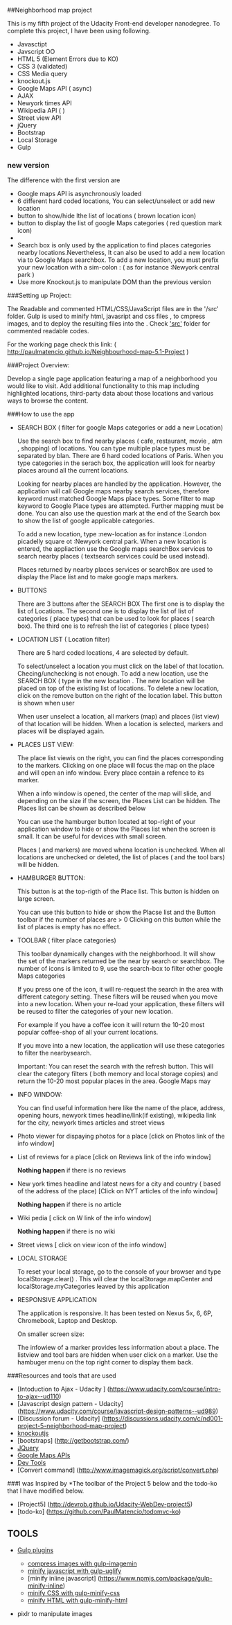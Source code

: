 ##Neighborhood map project


This is my  fifth project of the Udacity Front-end developer nanodegree. To complete this project, I have been using following.

* Javasctipt
* Javscript OO
* HTML 5 (Element Errors due to KO)
* CSS 3 (validated)
* CSS Media query
* knockout.js
* Google Maps API ( async)
* AJAX
* Newyork times API
* Wikipedia API ( )
* Street view API
* jQuery
* Bootstrap
* Local Storage
* Gulp

### new version
The difference with the first version are

* Google maps API is asynchronously loaded
* 6 different hard coded locations, You can select/unselect or add new location
* button to show/hide lthe list of locations ( brown location icon)
* button to display the list of google Maps categories ( red question mark icon)
*
* Search box is only used by the application to find places categories nearby locations.Nevertheless,  It can also be used to add  a new location via to Google Maps searchbox. To add  a new location, you must prefix your new location with a sim-colon :  ( as for instance :Newyork central park )
* Use more  Knockout.js to manipulate DOM than the previous version


###Setting up Project:

The Readable and commented HTML/CSS/JavaScript files are in the '<project folder>/src' folder. Gulp is used to minify html, javasript and css files , to cmpress images, and to deploy the resulting files into the <project folder>. Check ['src'](https://github.com/PaulMatencio/Neighbourhood-map-5.1-Project/tree/master/src) folder for commented readable codes.

For the working page check this link: ( http://paulmatencio.github.io/Neighbourhood-map-5.1-Project )

###Project Overview:

Develop a single page application featuring a map of a neighborhood you would like to visit. Add additional functionality to this map including highlighted locations, third-party data about those locations and various ways to browse the content.

###How to use the app

* SEARCH BOX ( filter for google Maps categories or add a new Location)

  Use the search box to find nearby places ( cafe, restaurant, movie , atm , shopping) of locations. You can type multiple place types must be separated by blan. There are 6 hard coded locations of Paris. When you type categories in the serach box, the application will look for nearby places around all the current locations.

  Looking for nearby places are handled by the application. However, the application will call Google maps nearby search services, therefore keyword must matched Google Maps place types. Some filter to map keyword to Google Place types are attempted. Further mapping must be done. You can also use the question mark at the end of the Search box to show the list of google applicable categories.

  To add a new  location, type :new-location as for instance :London picadelly square ot :Newyork central park. When a new location is entered, the appliaction use the Google maps searchBox services to search nearby places ( textsearch services could be used instead).

  Places returned by nearby places services or searchBox are used to display the Place list and to make google maps markers.

* BUTTONS

  There are 3 buttons after the SEARCH BOX
  The first one is to display the list of Locations.
  The second one is to display the list of list of categories ( place types) that can be used to look for places ( search box).
  The third one is to refresh the list of categories ( place types)


* LOCATION LIST ( Location filter)

  There are 5 hard coded locations, 4 are selected by default.

  To select/unselect a location you must click on the label of that location. Checing/unchecking is not enough.
  To add a new location, use the SEARCH BOX ( type in the new location . The new location will be placed on top of the existing list of locations.
  To delete a new location, click on the remove button on the right of the location label. This button is shown when user

  When user unselect a location, all markers (map) and places (list view) of that location will be hidden. When a location is selected, markers and places will be displayed again.




* PLACES LIST VIEW:

   The place list viewis on the right, you can find the places corresponding to the markers. Clicking on one place will focus the map on the place and will open an info window. Every place contain a refence to its marker.

   When a info window is opened, the center of the map will slide, and depending on the size if the screen, the Places List can be hidden. The Places list can be shown as described below

   You can use the hamburger button located at top-right of your application window to  hide or show the Places list when the screen is small. It can be useful for devices with small screen.

   Places ( and markers) are moved whena location is unchecked. When all locations are unchecked or deleted, the list of places ( and the tool bars) will be hidden.

* HAMBURGER BUTTON:

  This button is at the top-rigth of the Place list. This button is hidden on large screen.

  You can use this button to hide or show the Placse list and the Button toolbar if the number of places are > 0
  Clicking on this button while the list of places is empty has no effect.

* TOOLBAR ( filter place categories)

   This toolbar dynamically changes with the neighborhood. It will show the set of the markers returned be the near by search or searchbox. The number of icons is limited to 9, use the search-box to filter other google Maps categories

   If you press one of the icon, it will re-request the search in the area with different category setting. These filters will be reused when you move into a new location. When your re-load your application, these filters will be reused to filter the categories of your new location.

   For example if you have a coffee icon it will return the 10-20 most popular coffee-shop of all your current locations.

   If you move into a new location, the application will use these categories to filter the nearbysearch.

   Important: You can reset the search with the refresh button. This will clear the category filters ( both memory and local storage copies) and return the 10-20 most popular places in the area. Ĝoogle Maps may


* INFO WINDOW:

   You can find useful information here like the name of the place, address, opening hours, newyork times headline/link(if existing), wikipedia link for the city, newyork times articles and street views

* Photo viewer for dispaying photos for a place  [click on Photos link of the info window]

* List of reviews for a place [click on Reviews link of the info window]

  **Nothing happen** if there is no reviews

* New york times headline  and latest news for a city and country ( based of the address of the place)  [Click on NYT articles of the info window]

  **Nothing happen** if there is no article

* Wiki pedia [ click on W link of the info window]

  **Nothing happen** if there is no wiki

* Street views [ click on view icon of the info window]


* LOCAL STORAGE

  To reset your local storage, go to the console of your browser and type localStorage.clear() . This will clear the localStorage.mapCenter and localStorage.myCategories leaved by this application

* RESPONSIVE APPLICATION

  The application is responsive. It has been tested on Nexus 5x, 6, 6P, Chromebook, Laptop and Desktop.

  On smaller screen size:

  The infowiew of a marker provides less information about a place.
  The listview and tool bars are hidden when user click on a marker. Use the hambuger menu on the top right corner to display them back.


###Resources and tools that are used

* [Intoduction to Ajax - Udacity ] (https://www.udacity.com/course/intro-to-ajax--ud110)
* [Javascript design pattern - Udacity] (https://www.udacity.com/course/javascript-design-patterns--ud989)
* [Discussion forum - Udacity]  (https://discussions.udacity.com/c/nd001-project-5-neighborhood-map-project)
* [knockoutjs](http://knockoutjs.com/)
* [bootstraps] (http://getbootstrap.com/)
* [JQuery](https://jquery.com/)
* [Google Maps APIs](https://developers.google.com/maps/?hl=en)
* [Dev Tools](https://developer.chrome.com/devtools/docs/rendering-settings)
* [Convert command] (http://www.imagemagick.org/script/convert.php)

###I was Inspired by
*The toolbar of the Project 5 below and the todo-ko that I have modified below.

* [Project5] (http://devrob.github.io/Udacity-WebDev-project5)
* [todo-ko] (https://github.com/PaulMatencio/todomvc-ko)


## TOOLS

* [Gulp plugins](http://gulpjs.com/plugins/)
    * [compress images with gulp-imagemin](https://www.npmjs.com/package/gulp-imagemin)
    * [minify javascript with gulp-uglify](https://www.npmjs.com/package/gulp-uglify/)
    * [minify inline javascript] (https://www.npmjs.com/package/gulp-minify-inline)
    * [minify CSS with gulp-minify-css](https://www.npmjs.com/package/gulp-minify-css)
    * [minify HTML with gulp-minify-html](https://www.npmjs.com/package/gulp-minify-html)

* pixlr to manipulate images


